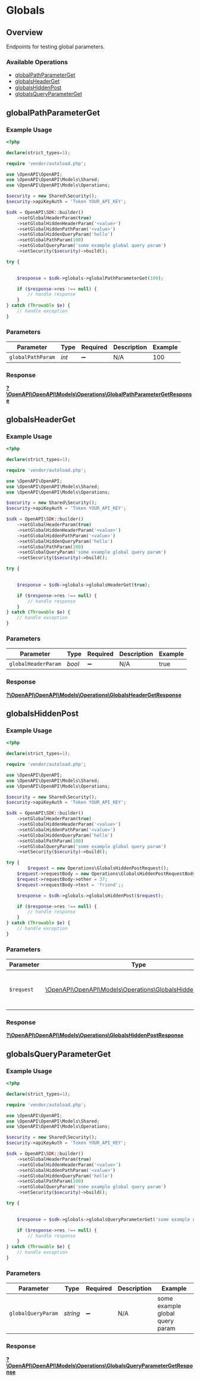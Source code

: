 # Globals


## Overview

Endpoints for testing global parameters.

### Available Operations

* [globalPathParameterGet](#globalpathparameterget)
* [globalsHeaderGet](#globalsheaderget)
* [globalsHiddenPost](#globalshiddenpost)
* [globalsQueryParameterGet](#globalsqueryparameterget)

## globalPathParameterGet

### Example Usage

```php
<?php

declare(strict_types=1);

require 'vendor/autoload.php';

use \OpenAPI\OpenAPI;
use \OpenAPI\OpenAPI\Models\Shared;
use \OpenAPI\OpenAPI\Models\Operations;

$security = new Shared\Security();
$security->apiKeyAuth = 'Token YOUR_API_KEY';

$sdk = OpenAPI\SDK::builder()
    ->setGlobalHeaderParam(true)
    ->setGlobalHiddenHeaderParam('<value>')
    ->setGlobalHiddenPathParam('<value>')
    ->setGlobalHiddenQueryParam('hello')
    ->setGlobalPathParam(100)
    ->setGlobalQueryParam('some example global query param')
    ->setSecurity($security)->build();

try {
    

    $response = $sdk->globals->globalPathParameterGet(100);

    if ($response->res !== null) {
        // handle response
    }
} catch (Throwable $e) {
    // handle exception
}
```

### Parameters

| Parameter          | Type               | Required           | Description        | Example            |
| ------------------ | ------------------ | ------------------ | ------------------ | ------------------ |
| `globalPathParam`  | *int*              | :heavy_minus_sign: | N/A                | 100                |


### Response

**[?\OpenAPI\OpenAPI\Models\Operations\GlobalPathParameterGetResponse](../../Models/Operations/GlobalPathParameterGetResponse.md)**


## globalsHeaderGet

### Example Usage

```php
<?php

declare(strict_types=1);

require 'vendor/autoload.php';

use \OpenAPI\OpenAPI;
use \OpenAPI\OpenAPI\Models\Shared;
use \OpenAPI\OpenAPI\Models\Operations;

$security = new Shared\Security();
$security->apiKeyAuth = 'Token YOUR_API_KEY';

$sdk = OpenAPI\SDK::builder()
    ->setGlobalHeaderParam(true)
    ->setGlobalHiddenHeaderParam('<value>')
    ->setGlobalHiddenPathParam('<value>')
    ->setGlobalHiddenQueryParam('hello')
    ->setGlobalPathParam(100)
    ->setGlobalQueryParam('some example global query param')
    ->setSecurity($security)->build();

try {
    

    $response = $sdk->globals->globalsHeaderGet(true);

    if ($response->res !== null) {
        // handle response
    }
} catch (Throwable $e) {
    // handle exception
}
```

### Parameters

| Parameter           | Type                | Required            | Description         | Example             |
| ------------------- | ------------------- | ------------------- | ------------------- | ------------------- |
| `globalHeaderParam` | *bool*              | :heavy_minus_sign:  | N/A                 | true                |


### Response

**[?\OpenAPI\OpenAPI\Models\Operations\GlobalsHeaderGetResponse](../../Models/Operations/GlobalsHeaderGetResponse.md)**


## globalsHiddenPost

### Example Usage

```php
<?php

declare(strict_types=1);

require 'vendor/autoload.php';

use \OpenAPI\OpenAPI;
use \OpenAPI\OpenAPI\Models\Shared;
use \OpenAPI\OpenAPI\Models\Operations;

$security = new Shared\Security();
$security->apiKeyAuth = 'Token YOUR_API_KEY';

$sdk = OpenAPI\SDK::builder()
    ->setGlobalHeaderParam(true)
    ->setGlobalHiddenHeaderParam('<value>')
    ->setGlobalHiddenPathParam('<value>')
    ->setGlobalHiddenQueryParam('hello')
    ->setGlobalPathParam(100)
    ->setGlobalQueryParam('some example global query param')
    ->setSecurity($security)->build();

try {
        $request = new Operations\GlobalsHiddenPostRequest();
    $request->requestBody = new Operations\GlobalsHiddenPostRequestBody();
    $request->requestBody->other = 37;
    $request->requestBody->test = 'friend';;

    $response = $sdk->globals->globalsHiddenPost($request);

    if ($response->res !== null) {
        // handle response
    }
} catch (Throwable $e) {
    // handle exception
}
```

### Parameters

| Parameter                                                                                                          | Type                                                                                                               | Required                                                                                                           | Description                                                                                                        |
| ------------------------------------------------------------------------------------------------------------------ | ------------------------------------------------------------------------------------------------------------------ | ------------------------------------------------------------------------------------------------------------------ | ------------------------------------------------------------------------------------------------------------------ |
| `$request`                                                                                                         | [\OpenAPI\OpenAPI\Models\Operations\GlobalsHiddenPostRequest](../../Models/Operations/GlobalsHiddenPostRequest.md) | :heavy_check_mark:                                                                                                 | The request object to use for the request.                                                                         |


### Response

**[?\OpenAPI\OpenAPI\Models\Operations\GlobalsHiddenPostResponse](../../Models/Operations/GlobalsHiddenPostResponse.md)**


## globalsQueryParameterGet

### Example Usage

```php
<?php

declare(strict_types=1);

require 'vendor/autoload.php';

use \OpenAPI\OpenAPI;
use \OpenAPI\OpenAPI\Models\Shared;
use \OpenAPI\OpenAPI\Models\Operations;

$security = new Shared\Security();
$security->apiKeyAuth = 'Token YOUR_API_KEY';

$sdk = OpenAPI\SDK::builder()
    ->setGlobalHeaderParam(true)
    ->setGlobalHiddenHeaderParam('<value>')
    ->setGlobalHiddenPathParam('<value>')
    ->setGlobalHiddenQueryParam('hello')
    ->setGlobalPathParam(100)
    ->setGlobalQueryParam('some example global query param')
    ->setSecurity($security)->build();

try {
    

    $response = $sdk->globals->globalsQueryParameterGet('some example global query param');

    if ($response->res !== null) {
        // handle response
    }
} catch (Throwable $e) {
    // handle exception
}
```

### Parameters

| Parameter                       | Type                            | Required                        | Description                     | Example                         |
| ------------------------------- | ------------------------------- | ------------------------------- | ------------------------------- | ------------------------------- |
| `globalQueryParam`              | *string*                        | :heavy_minus_sign:              | N/A                             | some example global query param |


### Response

**[?\OpenAPI\OpenAPI\Models\Operations\GlobalsQueryParameterGetResponse](../../Models/Operations/GlobalsQueryParameterGetResponse.md)**

